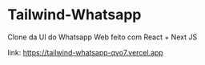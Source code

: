 # Tailwind-Whatsapp

Clone da UI do Whatsapp Web feito com React + Next JS

link: https://tailwind-whatsapp-qvo7.vercel.app
